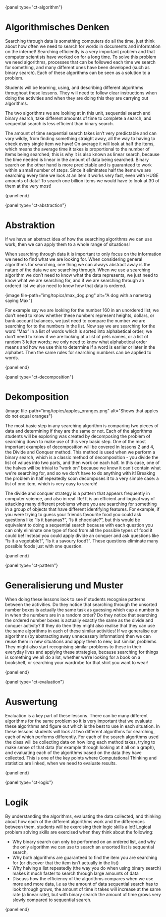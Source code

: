{panel type="ct-algorithm"}

# Algorithmisches Denken

Searching through data is something computers do all the time, just think about how often we need to search for words in documents and information on the internet! Searching efficiently is a very important problem and that computer scientists have worked on for a long time. To solve this problem we need algorithms, processes that can be followed each time we search for something, and many different ones have been developed (such as binary search). Each of these algorithms can be seen as a solution to a problem.

Students will be learning, using, and describing different algorithms throughout these lessons. They will need to follow clear instructions when doing the activities and when they are doing this they are carrying out algorithms.

The two algorithms we are looking at in this unit, sequential search and binary search, take different amounts of time to complete a search, and sequential search is less efficient than binary search.

The amount of time sequential search takes isn’t very predictable and can vary wildly, from finding something straight away, all the way to having to check every single item we have! On average it will look at half the items, which means the average time it takes is proportional to the number of items being searched; this is why it is also known as linear search, because the time needed is linear in the amount of data being searched. Binary search on the other hand is more predictable and is guaranteed to work within a small number of steps. Since it eliminates half the items we are searching every time we look at an item it works very fast, even with HUGE amounts of data! To search one billion items we would have to look at 30 of them at the very most!

{panel end}

{panel type="ct-abstraction"}

# Abstraktion

If we have an abstract idea of how the searching algorithms we can use work, then we can apply them to a whole range of situations!

When searching through data it is important to only focus on the information we need to find what we are looking for. When considering general algorithms for searching, one thing we can always abstract away is the nature of the data we are searching through. When we use a searching algorithm we don’t need to know what the data represents, we just need to know what we are searching for, and if we are searching through an ordered list we also need to know how that data is ordered.

{image file-path="img/topics/max_dog.png" alt="A dog with a nametag saying Max"}

For example say we are looking for the number 160 in an unordered list; we don’t need to know whether these numbers represent heights, dollars, or bank account balances, we just need to compare the number we are searching for to the numbers in the list. Now say we are searching for the word “Max” in a list of words which is sorted into alphabetical order; we don’t need to know if we are looking at a list of pets names, or a list of random 3 letter words; we only need to know what alphabetical order means and how we use this to determine if a word is earlier or later in the alphabet. Then the same rules for searching numbers can be applied to words.

{panel end}

{panel type="ct-decomposition"}

# Dekomposition

{image file-path="img/topics/apples_oranges.png" alt="Shows that apples do not equal oranges"}

The most basic step in any searching algorithm is comparing two pieces of data and determining if they are the same or not. Each of the algorithms students will be exploring was created by decomposing the problem of searching down to make use of this very basic step. One of the most important examples of decomposition will be covered in lessons 2 and 4, the Divide and Conquer method. This method is used when we perform a binary search, which is a classic method of decomposition - you divide the list of values into two parts, and then work on each half. In this case, one of the halves will be trivial to "work on" because we know it can't contain what we're searching for, and so we don’t have to do anything with it! Breaking the problem in half repeatedly soon decomposes it to a very simple case: a list of one item, which is very easy to search!

The divide and conquer strategy is a pattern that appears frequently in computer science, and also in real life! It is an efficient and logical way of attacking many different problems where you are searching for something in a group of objects that have different identifying features. For example, if you were trying to guess your friends favourite food you could ask questions like “Is it bananas?”, “Is it chocolate?”, but this would be equivalent to doing a sequential search because with each question you can only eliminate one type of food from all the possible types of food it could be! Instead you could apply divide an conquer and ask questions like “Is it a vegetable?”, “Is it a savoury food?”. These questions eliminate many possible foods just with one question.

{panel end}

{panel type="ct-pattern"}

# Generalisierung und Muster

When doing these lessons look to see if students recognise patterns between the activities. Do they notice that searching through the unsorted number boxes is actually the same task as guessing which cup a number is in when the numbers are in a random order? Do they notice that searching the ordered number boxes is actually exactly the same as the divide and conquer activity? If they do then they might also realise that they can use the same algorithms in each of these similar activities! If we generalise our algorithms (by abstracting away unnecessary information) then we can reuse them in new situations and apply them to new, but similar, problems. They might also start recognising similar problems to these in their everyday lives and applying these strategies, because searching for things is something we all do a lot, whether we’re looking for a book on a bookshelf, or searching your wardrobe for that shirt you want to wear!

{panel end}

{panel type="ct-evaluation"}

# Auswertung

Evaluation is a key part of these lessons. There can be many different algorithms for the same problem so it is very important that we evaluate these algorithms and figure out which is the best to use in each situation. In these lessons students will look at two different algorithms for searching, each of which performs differently. For each of the search algorithms used the class will be collecting data on how long each method takes, trying to make sense of that data (for example through looking at it all on a graph), and evaluating each of the algorithms based on the data they have collected. This is one of the key points where Computational Thinking and statistics are linked, when we need to evaluate results.

{panel end}

{panel type="ct-logic"}

# Logik

By understanding the algorithms, evaluating the data collected, and thinking about how each of the different algorithms work and the differences between them, students will be exercising their logic skills a lot! Logical problem solving skills are exercised when they think about the following:

- Why binary search can only be performed on an ordered list, and why the only algorithm we can use to search an unsorted list is sequential search,
- Why both algorithms are guaranteed to find the item you are searching for (or discover that the item isn’t actually in the list)
- Why halving a list repeatedly (the way you do when using binary search) makes it much faster to search through large amounts of data
- Discuss how the efficiency of the algorithms compares when we use more and more data, i.e as the amount of data sequential search has to look through grows, the amount of time it takes will increase at the same rate (a linear rate), but with binary search the amount of time grows very slowly compared to sequential search.

{panel end}